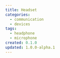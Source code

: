 ```yaml
---
title: Headset
categories:
  - communication
  - devices
tags:
  - headphone
  - microphone
created: 0.1.0
updated: 1.0.0-alpha.1
---
```

